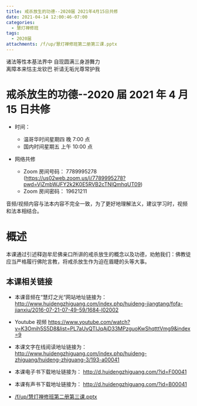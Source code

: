 ```yaml
---
title: 戒杀放生的功德--2020届 2021年4月15日共修
date: 2021-04-14 12:00:46-07:00
categories:
  - 慧灯禅修班
tags:
  - 2020届
attachments: /f/up/慧灯禅修班第二册第三课.pptx
---
```

诸法等性本基法界中 自现圆满三身游舞力  
离障本来怙主龙钦巴 祈请无垢光尊常护我

# 戒杀放生的功德--2020 届 2021 年 4 月 15 日共修

- 时间：

  - 温哥华时间星期四 晚 7:00 点
  - 国内时间星期五 上午 10:00 点

- 网络共修
  - Zoom 房间号码： 7789995278 (<https://us02web.zoom.us/j/7789995278?pwd=VjZmbWJFY2k2K0E5RVB2cTNIQmhqUT09>)
  - Zoom 房间密码： 19621211

音频/视频内容与法本内容不完全一致，为了更好地理解法义，建议学习时，视频和法本相结合。

# 概述

本课通过引述释迦牟尼佛亲口所讲的戒杀放生的概念以及功德，劝勉我们：佛教徒应当严格履行佛陀言教，将戒杀放生作为迫在眉睫的头等大事。

## 本课相关链接

- 本课音频在“慧灯之光“网站地址链接为：
  <http://www.huidengzhiguang.com/index.php/huideng-jiangtang/fofa-jianxiu/2016-07-21-07-49-59/1684-l02002>

- Youtube 视频
  <https://www.youtube.com/watch?v=K3Omih5S5D8&list=PL7aUyQTIJqAjD33MPzguoKwShqtttVmg9&index=9>

- 本课文字在线阅读地址链接为：
  <http://www.huidengzhiguang.com/index.php/huideng-zhiguang/huideng-zhiguang-3/193-a00041>

- 本课电子书下载地址链接为：
  <http://d.huidengzhiguang.com/?id=F00041>

- 本课有声书下载地址链接为：
  <http://d.huidengzhiguang.com/?id=B00041>


- [/f/up/慧灯禅修班第二册第三课.pptx](http://huidengchanxiu.net/hdv/f/up/慧灯禅修班第二册第三课.pptx)